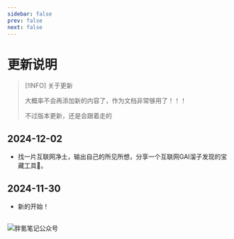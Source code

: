 ```yaml
---
sidebar: false
prev: false
next: false
---
```





# 更新说明


> [!INFO] 关于更新
> 
> 大概率不会再添加新的内容了，作为文档非常够用了！！！
> 
> 不过版本更新，还是会跟着走的


## 2024-12-02

- 找一片互联网净土，输出自己的所见所想，分享一个互联网GAI溜子发现的宝藏工具🧰。


## 2024-11-30

- 新的开始！

## 

![胖氪笔记公众号](https://img.pknote.top/blog/202404121423456.png)
